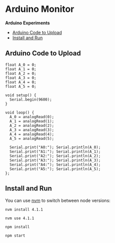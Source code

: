 # Arduino Monitor

**Arduino Experiments**

* [Arduino Code to Upload](#arduino-code-to-upload)
* [Install and Run](#install-and-run)


## Arduino Code to Upload
```c_cpp
float A_0 = 0;
float A_1 = 0;
float A_2 = 0;
float A_3 = 0;
float A_4 = 0;
float A_5 = 0;

void setup() {
  Serial.begin(9600);
}

void loop() {
  A_0 = analogRead(0);
  A_1 = analogRead(1);
  A_2 = analogRead(2);
  A_3 = analogRead(3);
  A_4 = analogRead(4);
  A_5 = analogRead(5);
    
  Serial.print("A0:"); Serial.println(A_0);
  Serial.print("A1:"); Serial.println(A_1);
  Serial.print("A2:"); Serial.println(A_2);
  Serial.print("A3:"); Serial.println(A_3);
  Serial.print("A4:"); Serial.println(A_4);
  Serial.print("A5:"); Serial.println(A_5);
};
```

## Install and Run

You can use [nvm](https://github.com/creationix/nvm) to switch between node versions:

```
nvm install 4.1.1

nvm use 4.1.1

npm install

npm start
```
